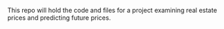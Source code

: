 This repo will hold the code and files for a project examining real estate prices and predicting future prices.
